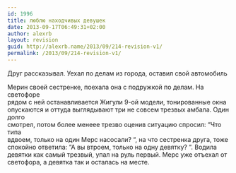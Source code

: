 ```yaml
---
id: 1996
title: люблю находчивых девушек
date: 2013-09-17T06:49:31+02:00
author: alexrb
layout: revision
guid: http://alexrb.name/2013/09/214-revision-v1/
permalink: /2013/09/214-revision-v1/
---
```

<!--more веселый spam-->Друг рассказывал. Уехал по делам из города, оставил свой автомобиль

  
Мерин своей сестренке, поехала она с подружкой по делам. На светофоре  
рядом с ней останавливается Жигули 9-ой модели, тонированные окна  
опускаются и оттуда выглядывают три не совсем трезвых амбала. Один долго  
смотрел, потом более менеее трезво оценив ситуацию спросил: &#8220;Что типа  
вдвоем, только на один Мерс насосали? &#8220;, на что сестренка друга, тоже  
спокойно ответила: &#8220;А вы втроем, только на одну девятку? &#8220;. Водила  
девятки как самый трезвый, упал на руль первый. Мерс уже отъехал от  
светофора, а девятка так и осталась на месте.